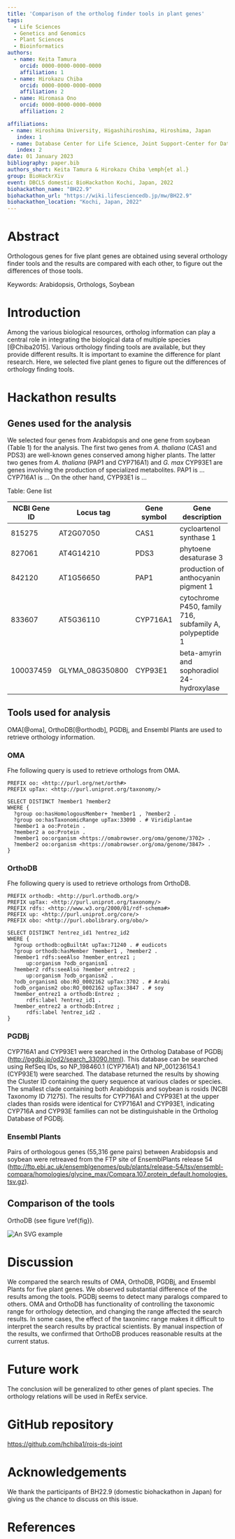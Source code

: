 ```yaml
---
title: 'Comparison of the ortholog finder tools in plant genes'
tags:
  - Life Sciences
  - Genetics and Genomics
  - Plant Sciences
  - Bioinformatics
authors:
  - name: Keita Tamura
    orcid: 0000-0000-0000-0000
    affiliation: 1
  - name: Hirokazu Chiba
    orcid: 0000-0000-0000-0000
    affiliation: 2
  - name: Hiromasa Ono
    orcid: 0000-0000-0000-0000
    affiliation: 2

affiliations:
 - name: Hiroshima University, Higashihiroshima, Hiroshima, Japan
   index: 1
 - name: Database Center for Life Science, Joint Support-Center for Data Science Research, Research Organization of Information and Systems, Kashiwa, Chiba, Japan
   index: 2
date: 01 January 2023
bibliography: paper.bib
authors_short: Keita Tamura & Hirokazu Chiba \emph{et al.}
group: BioHackrXiv
event: DBCLS domestic BioHackathon Kochi, Japan, 2022
biohackathon_name: "BH22.9"
biohackathon_url: "https://wiki.lifesciencedb.jp/mw/BH22.9"
biohackathon_location: "Kochi, Japan, 2022"
---
```


# Abstract

Orthologous genes for five plant genes are obtained using several orthology finder tools and the results are compared with each other, to figure out the differences of those tools.

Keywords: Arabidopsis, Orthologs, Soybean

# Introduction

Among the various biological resources, ortholog information can play a central role in integrating the biological data of multiple species [@Chiba2015].
Various orthology finding tools are available, but they provide different results.
It is important to examine the difference for plant research. Here, we selected five plant genes to figure out the differences of orthology finding tools. 

# Hackathon results

## Genes used for the analysis

We selected four genes from Arabidopsis and one gene from soybean (Table 1) for the analysis. The first two genes from *A. thaliana* (CAS1 and PDS3) are well-known genes conserved among higher plants. The latter two genes from *A. thaliana* (PAP1 and CYP716A1) and *G. max* CYP93E1 are genes involving the production of specialized metabolites. PAP1 is ... CYP716A1 is ... On the other hand, CYP93E1 is ...

Table: Gene list

| NCBI Gene ID | Locus tag | Gene symbol | Gene description |
| -------- | -------- | -------- | -------- |
| 815275 | AT2G07050 | CAS1 | cycloartenol synthase 1 |
| 827061 | AT4G14210 | PDS3 | phytoene desaturase 3 |
| 842120 | AT1G56650 | PAP1 | production of anthocyanin pigment 1 |
| 833607 | AT5G36110 | CYP716A1 | cytochrome P450, family 716, subfamily A, polypeptide 1 |
| 100037459 | GLYMA_08G350800 | CYP93E1 | beta-amyrin and sophoradiol 24-hydroxylase |

## Tools used for analysis 
OMA[@oma], OrthoDB[@orthodb], PGDBj, and Ensembl Plants are used to retrieve orthology information.

### OMA
Fhe following query is used to retrieve orthologs from OMA.
```
PREFIX oo: <http://purl.org/net/orth#>
PREFIX upTax: <http://purl.uniprot.org/taxonomy/>

SELECT DISTINCT ?member1 ?member2
WHERE {
  ?group oo:hasHomologousMember+ ?member1 , ?member2 .
  ?group oo:hasTaxonomicRange upTax:33090 . # Viridiplantae
  ?member1 a oo:Protein .
  ?member2 a oo:Protein .
  ?member1 oo:organism <https://omabrowser.org/oma/genome/3702> .
  ?member2 oo:organism <https://omabrowser.org/oma/genome/3847> .
}
```

### OrthoDB
Fhe following query is used to retrieve orthologs from OrthoDB.
```
PREFIX orthodb: <http://purl.orthodb.org/>
PREFIX upTax: <http://purl.uniprot.org/taxonomy/>
PREFIX rdfs: <http://www.w3.org/2000/01/rdf-schema#>
PREFIX up: <http://purl.uniprot.org/core/>
PREFIX obo: <http://purl.obolibrary.org/obo/>

SELECT DISTINCT ?entrez_id1 ?entrez_id2
WHERE {
  ?group orthodb:ogBuiltAt upTax:71240 . # eudicots
  ?group orthodb:hasMember ?member1 , ?member2 .
  ?member1 rdfs:seeAlso ?member_entrez1 ;
      up:organism ?odb_organism1 .
  ?member2 rdfs:seeAlso ?member_entrez2 ;
      up:organism ?odb_organism2 .
  ?odb_organism1 obo:RO_0002162 upTax:3702 . # Arabi
  ?odb_organism2 obo:RO_0002162 upTax:3847 . # soy
  ?member_entrez1 a orthodb:Entrez ;
      rdfs:label ?entrez_id1 .
  ?member_entrez2 a orthodb:Entrez ;
      rdfs:label ?entrez_id2 .
}
```

### PGDBj
CYP716A1 and CYP93E1 were searched in the Ortholog Database of PGDBj (http://pgdbj.jp/od2/search_33090.html). This database can be searched using RefSeq IDs, so NP_198460.1 (CYP716A1) and NP_001236154.1 (CYP93E1) were searched. The database returned the results by showing the Cluster ID containing the query sequence at various clades or species. The smallest clade containing both Arabidopsis and soybean is rosids (NCBI Taxonomy ID 71275). The results for CYP716A1 and CYP93E1 at the upper clades than rosids were identical for CYP716A1 and CYP93E1, indicating CYP716A and CYP93E families can not be distinguishable in the Ortholog Database of PGDBj.

### Ensembl Plants
Pairs of orthologous genes (55,316 gene pairs) between Arabidopsis and soybean were retreaved from the FTP site of EnsemblPlants release 54 (http://ftp.ebi.ac.uk/ensemblgenomes/pub/plants/release-54/tsv/ensembl-compara/homologies/glycine_max/Compara.107.protein_default.homologies.tsv.gz).

## Comparison of the tools

OrthoDB (see figure \ref{fig}).

![An SVG example](./venn_result31276.svg)

# Discussion

We compared the search results of OMA, OrthoDB, PGDBj, and Ensembl Plants for five plant genes. We observed substantial difference of the results among the tools. PGDBj seems to detect many paralogs compared to others. OMA and OrthoDB has functionality of controlling the taxonomic range for orthology detection, and changing the range affected the search results. In some cases, the effect of the taxonimc range makes it difficult to interpret the search results by practical scientists. By manual inspection of the results, we confirmed that OrthoDB produces reasonable results at the current status.


# Future work
The conclusion will be generalized to other genes of plant species.
The orthology relations will be used in RefEx service.

# GitHub repository
https://github.com/hchiba1/rois-ds-joint

# Acknowledgements
We thank the participants of BH22.9 (domestic biohackathon in Japan) for giving us the chance to discuss on this issue.

# References
